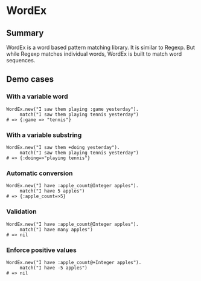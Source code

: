WordEx
======



Summary
-------

WordEx is a word based pattern matching library. It is similar to Regexp.
But while Regexp matches individual words, WordEx is built to match word sequences.



Demo cases
----------

### With a variable word

    WordEx.new("I saw them playing :game yesterday").
         match("I saw them playing tennis yesterday")
    # => {:game => "tennis"}


### With a variable substring

    WordEx.new("I saw them +doing yesterday").
         match("I saw them playing tennis yesterday")
    # => {:doing=>"playing tennis"}


### Automatic conversion

    WordEx.new("I have :apple_count@Integer apples").
         match("I have 5 apples")
    # => {:apple_count=>5}


### Validation

    WordEx.new("I have :apple_count@Integer apples").
         match("I have many apples")
    # => nil


### Enforce positive values
    WordEx.new("I have :apple_count@+Integer apples").
         match("I have -5 apples")
    # => nil
